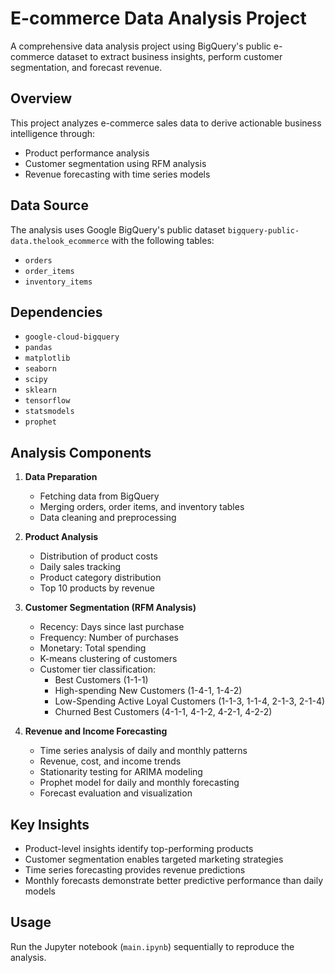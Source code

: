 # E-commerce Data Analysis Project

A comprehensive data analysis project using BigQuery's public e-commerce dataset to extract business insights, perform customer segmentation, and forecast revenue.

## Overview

This project analyzes e-commerce sales data to derive actionable business intelligence through:

- Product performance analysis
- Customer segmentation using RFM analysis
- Revenue forecasting with time series models

## Data Source

The analysis uses Google BigQuery's public dataset `bigquery-public-data.thelook_ecommerce` with the following tables:

- `orders`
- `order_items`
- `inventory_items`

## Dependencies

- `google-cloud-bigquery`
- `pandas`
- `matplotlib`
- `seaborn`
- `scipy`
- `sklearn`
- `tensorflow`
- `statsmodels`
- `prophet`

## Analysis Components

1. **Data Preparation**
   - Fetching data from BigQuery
   - Merging orders, order items, and inventory tables
   - Data cleaning and preprocessing

2. **Product Analysis**
   - Distribution of product costs
   - Daily sales tracking
   - Product category distribution
   - Top 10 products by revenue

3. **Customer Segmentation (RFM Analysis)**
   - Recency: Days since last purchase
   - Frequency: Number of purchases
   - Monetary: Total spending
   - K-means clustering of customers
   - Customer tier classification:
     - Best Customers (1-1-1)
     - High-spending New Customers (1-4-1, 1-4-2)
     - Low-Spending Active Loyal Customers (1-1-3, 1-1-4, 2-1-3, 2-1-4)
     - Churned Best Customers (4-1-1, 4-1-2, 4-2-1, 4-2-2)

4. **Revenue and Income Forecasting**
   - Time series analysis of daily and monthly patterns
   - Revenue, cost, and income trends
   - Stationarity testing for ARIMA modeling
   - Prophet model for daily and monthly forecasting
   - Forecast evaluation and visualization

## Key Insights

- Product-level insights identify top-performing products
- Customer segmentation enables targeted marketing strategies
- Time series forecasting provides revenue predictions
- Monthly forecasts demonstrate better predictive performance than daily models

## Usage

Run the Jupyter notebook (`main.ipynb`) sequentially to reproduce the analysis.